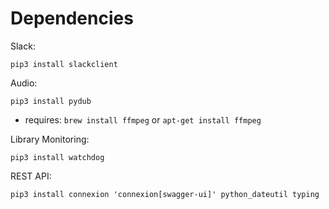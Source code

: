 # Dependencies

Slack:

    pip3 install slackclient

Audio:

    pip3 install pydub

  - requires: `brew install ffmpeg` or `apt-get install ffmpeg`

Library Monitoring:

    pip3 install watchdog

REST API:

    pip3 install connexion 'connexion[swagger-ui]' python_dateutil typing
